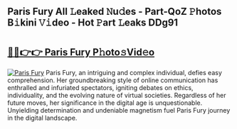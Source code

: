 ## Paris Fury All 𝙻eaked 𝙽u𝚍es - Part-QoZ 𝙿hotos B𝚒kini 𝚅𝚒deo - Hot 𝙿art 𝙻eaks DDg91

# <h2><a href="http://ld13b2.urlbe.top/?page=Paris+Fury">🔗🔗👉👉 Paris Fury P𝚑oto𝚜Vid𝚎o</a></h2>

[![Paris Fury](https://i.imgur.com/eBuTRDB.gif)](http://ld13b2.urlbe.top/?page=Paris+Fury)
Paris Fury, an intriguing and complex individual, defies easy comprehension. Her groundbreaking style of online communication has enthralled and infuriated spectators, igniting debates on ethics, individuality, and the evolving nature of virtual societies. Regardless of her future moves, her significance in the digital age is unquestionable. Unyielding determination and undeniable magnetism fuel Paris Fury journey in the digital landscape.
